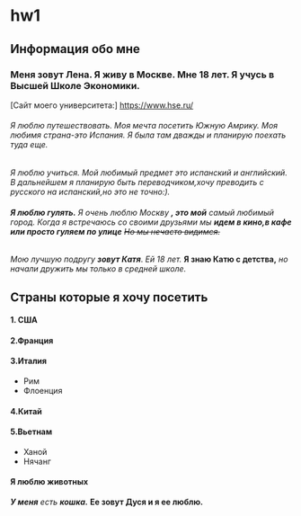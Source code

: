 # hw1
## Информация обо мне
### **Меня зовут Лена. Я живу в Москве. Мне 18 лет. Я учусь в Высшей Школе Экономики.**
[Сайт моего университета:] <https://www.hse.ru/>
###### *Я люблю путешествовать. Моя мечта посетить Южную Амрику. Моя любимя страна-это Испания. Я была там дважды и планирую поехать туда еще.*
_Я люблю учиться. Мой любимый предмет это испанский и английский. В дальнейшем я планирую быть переводчиком,хочу преводить с русского на испанский,но это не точно:)._
###### ***Я люблю гулять.*** *Я очень люблю Москву* ***, это мой*** самый любимый город. Когда я встречаюсь со своими друзьями мы ***идем в кино,в кафе или просто гуляем по улице*** ~~Но мы нечасто видимся.~~
*Мою лучшую подругу* ***зовут Катя***. *Ей 18 лет.* **Я знаю Катю с детства,** *но начали дружить мы только в средней школе.*
## Страны которые я хочу посетить
#### 1. США
#### 2.Франция
#### 3.Италия
+ Рим
+ Флоенция
#### 4.Китай
#### 5.Вьетнам
+ Ханой
+ Нячанг
#### **Я люблю животных**
***У меня*** *есть* ***кошка.***
**Ее зовут Дуся и я ее люблю.**
